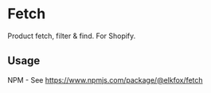 # Fetch
Product fetch, filter &amp; find. For Shopify.

## Usage

NPM - See https://www.npmjs.com/package/@elkfox/fetch
